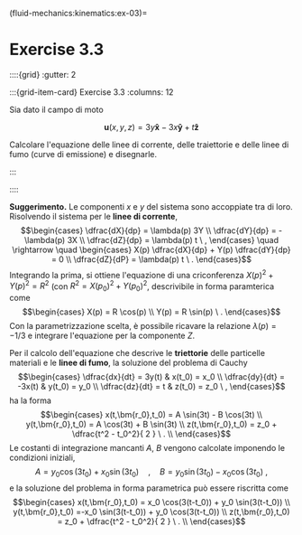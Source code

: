 (fluid-mechanics:kinematics:ex-03)=
# Exercise 3.3

::::{grid}
:gutter: 2

:::{grid-item-card} Exercise 3.3
:columns: 12

 Sia dato il campo di moto

$$
 \mathbf{u}(x,y,z) = 3y \mathbf{\hat{x}} - 3x \mathbf{\hat{y}} +t\mathbf{\hat{z}}
$$

Calcolare l'equazione delle linee di corrente, delle traiettorie e delle linee di fumo (curve di emissione) e disegnarle.

:::

::::

**Suggerimento.** Le componenti $x$ e $y$ del sistema sono accoppiate
tra di loro. Risolvendo il sistema per le **linee di corrente**,
$$\begin{cases}
  \dfrac{dX}{dp} =  \lambda(p) 3Y \\
  \dfrac{dY}{dp} = -\lambda(p) 3X \\
  \dfrac{dZ}{dp} =  \lambda(p) t \ ,
 \end{cases}
\quad \rightarrow \quad
 \begin{cases}
  X(p) \dfrac{dX}{dp} + Y(p) \dfrac{dY}{dp} = 0 \\
  \dfrac{dZ}{dP} = \lambda(p) t \ .
 \end{cases}$$ Integrando la prima, si ottiene l'equazione di una
criconferenza $X(p)^2 + Y(p)^2 = R^2$ (con $R^2 = X(p_0)^2 + Y(p_0)^2$,
descrivibile in forma paramterica come $$\begin{cases}
 X(p) = R \cos(p) \\
 Y(p) = R \sin(p) \ .
 \end{cases}$$ Con la parametrizzazione scelta, è possibile ricavare la
relazione $\lambda(p) = -1/3$ e integrare l'equazione per la componente
$Z$.

Per il calcolo dell'equazione che descrive le **triettorie** delle
particelle materiali e le **linee di fumo**, la soluzione del problema
di Cauchy $$\begin{cases}
  \dfrac{dx}{dt} =  3y(t) & x(t_0) = x_0 \\
  \dfrac{dy}{dt} = -3x(t) & y(t_0) = y_0 \\
  \dfrac{dz}{dt} = t  &     z(t_0) = z_0 \ ,
 \end{cases}$$ ha la forma $$\begin{cases}
  x(t,\bm{r_0},t_0) = A \sin(3t) - B \cos(3t) \\
  y(t,\bm{r_0},t_0) = A \cos(3t) + B \sin(3t) \\
  z(t,\bm{r_0},t_0) = z_0 + \dfrac{t^2 - t_0^2}{ 2 } \ .  \\
 \end{cases}$$ Le costanti di integrazione mancanti $A$, $B$ vengono
calcolate imponendo le condizioni iniziali,
$$A = y_0 \cos(3t_0) + x_0 \sin(3t_0) \quad , \quad
  B = y_0 \sin(3t_0) - x_0 \cos(3t_0) \ ,$$ e la soluzione del problema
in forma parametrica può essere riscritta come $$\begin{cases}
  x(t,\bm{r_0},t_0) = x_0 \cos(3(t-t_0)) + y_0 \sin(3(t-t_0)) \\
  y(t,\bm{r_0},t_0) =-x_0 \sin(3(t-t_0)) + y_0 \cos(3(t-t_0)) \\
  z(t,\bm{r_0},t_0) = z_0 + \dfrac{t^2 - t_0^2}{ 2 } \ .  \\
 \end{cases}$$
